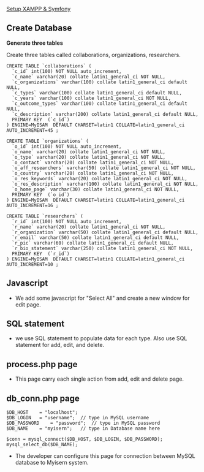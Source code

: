 [Setup XAMPP & Symfony](http://code.google.com/p/myisern-2-yellow/wiki/InstallationGuide)


## Create Database ##
**Generate three tables**

Create three tables called collaborations, organizations, researchers.
```
CREATE TABLE `collaborations` (
  `c_id` int(100) NOT NULL auto_increment,
  `c_name` varchar(20) collate latin1_general_ci NOT NULL,
  `c_organizations` varchar(100) collate latin1_general_ci default NULL,
  `c_types` varchar(100) collate latin1_general_ci default NULL,
  `c_years` varchar(100) collate latin1_general_ci NOT NULL,
  `c_outcome_types` varchar(100) collate latin1_general_ci default NULL,
  `c_description` varchar(200) collate latin1_general_ci default NULL,
  PRIMARY KEY  (`c_id`)
) ENGINE=MyISAM  DEFAULT CHARSET=latin1 COLLATE=latin1_general_ci AUTO_INCREMENT=45 ;
```
```
CREATE TABLE `organizations` (
  `o_id` int(100) NOT NULL auto_increment,
  `o_name` varchar(20) collate latin1_general_ci NOT NULL,
  `o_type` varchar(20) collate latin1_general_ci NOT NULL,
  `o_contact` varchar(20) collate latin1_general_ci NOT NULL,
  `o_aff_researchers` varchar(50) collate latin1_general_ci NOT NULL,
  `o_country` varchar(20) collate latin1_general_ci NOT NULL,
  `o_res_keywords` varchar(20) collate latin1_general_ci NOT NULL,
  `o_res_description` varchar(100) collate latin1_general_ci NOT NULL,
  `o_home_page` varchar(30) collate latin1_general_ci NOT NULL,
  PRIMARY KEY  (`o_id`)
) ENGINE=MyISAM  DEFAULT CHARSET=latin1 COLLATE=latin1_general_ci AUTO_INCREMENT=16 ;
```
```
CREATE TABLE `researchers` (
  `r_id` int(100) NOT NULL auto_increment,
  `r_name` varchar(20) collate latin1_general_ci NOT NULL,
  `r_organization` varchar(50) collate latin1_general_ci default NULL,
  `r_email` varchar(50) collate latin1_general_ci default NULL,
  `r_pic` varchar(60) collate latin1_general_ci default NULL,
  `r_bio_statement` varchar(250) collate latin1_general_ci NOT NULL,
  PRIMARY KEY  (`r_id`)
) ENGINE=MyISAM  DEFAULT CHARSET=latin1 COLLATE=latin1_general_ci AUTO_INCREMENT=10 ;
```

## Javascript ##

  * We add some javascript for "Select All" and create a new window for edit page.

## SQL statement ##

  * we use SQL statement to populate data for each type. Also use SQL statement for add, edit, and delete.

## process.php page ##

  * This page carry each single action from add, edit and delete page.

## db\_conn.php page ##

```
$DB_HOST	= "localhost";
$DB_LOGIN	= "username";  // type in MySQL username
$DB_PASSWORD	= "password";  // type in MySQL password
$DB_NAME	= "myisern";   // type in Database name here
	
$conn = mysql_connect($DB_HOST, $DB_LOGIN, $DB_PASSWORD);
mysql_select_db($DB_NAME);
```

  * The developer can configure this page for connection between MySQL database to Myisern system.